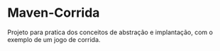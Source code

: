 # Maven-Corrida
Projeto para pratica dos conceitos de abstração e implantação, com o exemplo de um jogo de corrida.
